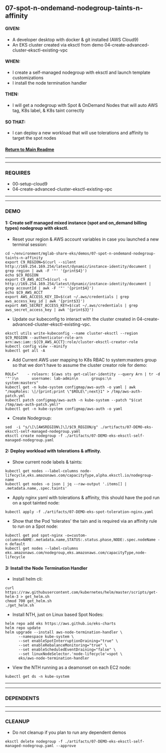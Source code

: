 ## 07-spot-n-ondemand-nodegroup-taints-n-affinity
#### GIVEN:
  - A developer desktop with docker & git installed (AWS Cloud9)
  - An EKS cluster created via eksctl from demo 04-create-advanced-cluster-eksctl-existing-vpc

#### WHEN:
  - I create a self-managed nodegroup with eksctl and launch template customizations
  - I install the node termination handler

#### THEN:
  - I will get a nodegroup with Spot & OnDemand Nodes that will auto AWS tag, K8s label, & K8s taint correctly

#### SO THAT:
  - I can deploy a new workload that will use tolerations and affinity to target the spot nodes

#### [Return to Main Readme](https://github.com/virtmerlin/mglab-share-eks#demos)

---------------------------------------------------------------
---------------------------------------------------------------
### REQUIRES
- 00-setup-cloud9
- 04-create-advanced-cluster-eksctl-existing-vpc

---------------------------------------------------------------
---------------------------------------------------------------
### DEMO

#### 1: Create self managed mixed instance (spot and on_demand billing types) nodegroup with eksctl.
- Reset your region & AWS account variables in case you launched a new terminal session:
```
cd ~/environment/mglab-share-eks/demos/07-spot-n-ondemand-nodegroup-taints-n-affinity
export C9_REGION=$(curl --silent http://169.254.169.254/latest/dynamic/instance-identity/document |  grep region | awk -F '"' '{print$4}')
echo $C9_REGION
export C9_AWS_ACCT=$(curl -s http://169.254.169.254/latest/dynamic/instance-identity/document | grep accountId | awk -F '"' '{print$4}')
echo $C9_AWS_ACCT
export AWS_ACCESS_KEY_ID=$(cat ~/.aws/credentials | grep aws_access_key_id | awk '{print$3}')
export AWS_SECRET_ACCESS_KEY=$(cat ~/.aws/credentials | grep aws_secret_access_key | awk '{print$3}')
```
- Update our kubeconfig to interact with the cluster created in 04-create-advanced-cluster-eksctl-existing-vpc.
```
eksctl utils write-kubeconfig --name cluster-eksctl --region $C9_REGION --authenticator-role-arn arn:aws:iam::${C9_AWS_ACCT}:role/cluster-eksctl-creator-role
kubectl config view --minify
kubectl get all -A
```
- Add Current AWS user mapping to K8s RBAC to system:masters group so that we don't have to assume the cluster creator role for demo:
```
ROLE="    - rolearn: $(aws sts get-caller-identity --query Arn | tr -d '"')\n      username: lab-admin\n      groups:\n        - system:masters"
kubectl get -n kube-system configmap/aws-auth -o yaml | awk "/mapRoles: \|/{print;print \"$ROLE\";next}1" > /tmp/aws-auth-patch.yml
kubectl patch configmap/aws-auth -n kube-system --patch "$(cat /tmp/aws-auth-patch.yml)"
kubectl get -n kube-system configmap/aws-auth -o yaml
```
- Create Nodegroup:
```
sed  -i "s/\[\[AWSREGION\]\]/$C9_REGION/g" ./artifacts/07-DEMO-eks-eksctl-self-managed-nodegroup.yaml
eksctl create nodegroup -f ./artifacts/07-DEMO-eks-eksctl-self-managed-nodegroup.yaml
```

#### 2: Deploy workload with tolerations & affinity.
- Show current node labels & taints:
```
kubectl get nodes --label-columns node-lifecycle,eks.amazonaws.com/capacityType,alpha.eksctl.io/nodegroup-name
kubectl get nodes -o json | jq --raw-output '.items[] | .metadata.name,.spec.taints'
```
- Apply nginx yaml with tolerations & affinity, this should have the pod run on a spot tainted node:
```
kubectl apply -f ./artifacts/07-DEMO-eks-spot-toleration-nginx.yaml
```
- Show that the Pod 'tolerates' the tain and is required via an affinity rule to run on a Spot node:
```
kubectl get pod spot-nginx -o=custom-columns=NAME:.metadata.name,STATUS:.status.phase,NODE:.spec.nodeName -n default
kubectl get nodes --label-columns eks.amazonaws.com/nodegroup,eks.amazonaws.com/capacityType,node-lifecycle
```

#### 3: Install the Node Termination Handler
- Install helm cli:
```
curl https://raw.githubusercontent.com/kubernetes/helm/master/scripts/get-helm-3 > get_helm.sh
chmod 700 get_helm.sh
./get_helm.sh
```
- Install NTH, just on Linux based Spot Nodes:
```
helm repo add eks https://aws.github.io/eks-charts
helm repo update
helm upgrade --install aws-node-termination-handler \
      --namespace kube-system \
      --set enableSpotInterruptionDraining="true" \
      --set enableRebalanceMonitoring="true" \
      --set enableScheduledEventDraining="false" \
      --set linuxNodeSelector.'node-lifecycle'=spot \
      eks/aws-node-termination-handler
```
- View the NTH running as a deamonset on each EC2 node:
```
kubectl get ds -n kube-system
```
---------------------------------------------------------------
---------------------------------------------------------------
### DEPENDENTS

---------------------------------------------------------------
---------------------------------------------------------------
### CLEANUP
- Do not cleanup if you plan to run any dependent demos
```
eksctl delete nodegroup -f ./artifacts/07-DEMO-eks-eksctl-self-managed-nodegroup.yaml --approve
```
